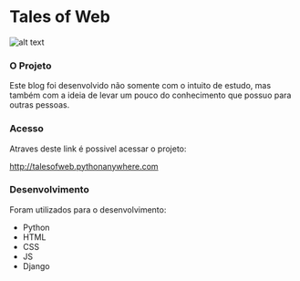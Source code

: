 
<h1>Tales of Web</h1>

![alt text](https://user-images.githubusercontent.com/89206382/161070859-7779f2fd-60a7-4926-b26c-de1e02915477.png)


<h3>O Projeto</h3>

<p>
Este blog foi desenvolvido não somente com o intuito de estudo, mas também com a ideia de levar um pouco do conhecimento que possuo para outras pessoas.
</p>
 
 <h3>Acesso</h3>
 
 <p>Atraves deste link é possivel acessar o projeto:

  http://talesofweb.pythonanywhere.com

</p>
 
 <h3>Desenvolvimento</h3>

<p>Foram utilizados para o desenvolvimento:

 <ul>
  <li>Python</li>
  <li>HTML</li>
  <li>CSS</li>
  <li>JS</li>
  <li>Django</li>

</ul>
 
  
</p>
